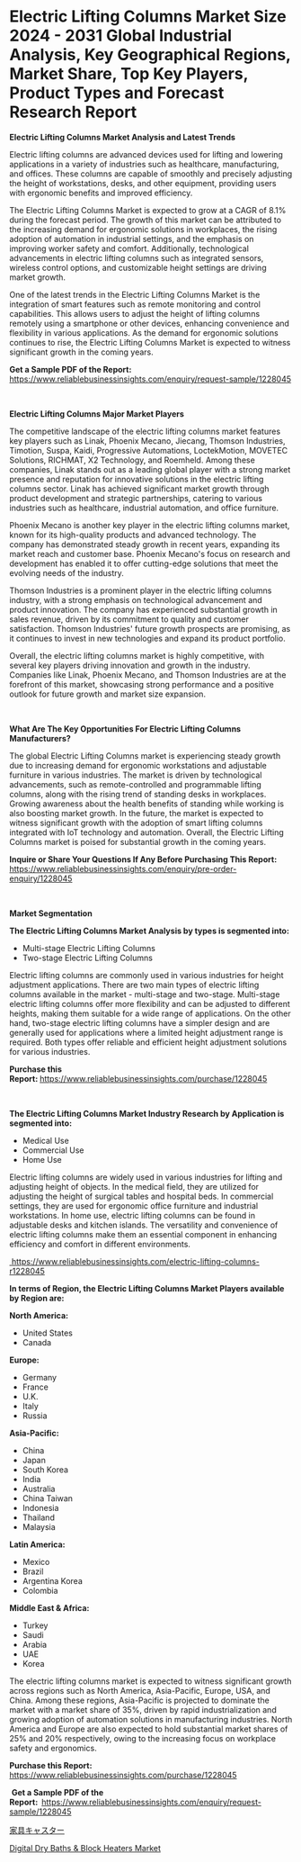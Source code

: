 <p><h1>Electric Lifting Columns Market Size 2024 - 2031 Global Industrial Analysis, Key Geographical Regions, Market Share, Top Key Players, Product Types and Forecast Research Report</h1></p><p><strong>Electric Lifting Columns Market Analysis and Latest Trends</strong></p>
<p><p>Electric lifting columns are advanced devices used for lifting and lowering applications in a variety of industries such as healthcare, manufacturing, and offices. These columns are capable of smoothly and precisely adjusting the height of workstations, desks, and other equipment, providing users with ergonomic benefits and improved efficiency.</p><p>The Electric Lifting Columns Market is expected to grow at a CAGR of 8.1% during the forecast period. The growth of this market can be attributed to the increasing demand for ergonomic solutions in workplaces, the rising adoption of automation in industrial settings, and the emphasis on improving worker safety and comfort. Additionally, technological advancements in electric lifting columns such as integrated sensors, wireless control options, and customizable height settings are driving market growth.</p><p>One of the latest trends in the Electric Lifting Columns Market is the integration of smart features such as remote monitoring and control capabilities. This allows users to adjust the height of lifting columns remotely using a smartphone or other devices, enhancing convenience and flexibility in various applications. As the demand for ergonomic solutions continues to rise, the Electric Lifting Columns Market is expected to witness significant growth in the coming years.</p></p>
<p><strong>Get a Sample PDF of the Report:&nbsp;</strong> <a href="https://www.reliablebusinessinsights.com/enquiry/request-sample/1228045">https://www.reliablebusinessinsights.com/enquiry/request-sample/1228045</a></p>
<p>&nbsp;</p>
<p><strong>Electric Lifting Columns Major Market Players</strong></p>
<p><p>The competitive landscape of the electric lifting columns market features key players such as Linak, Phoenix Mecano, Jiecang, Thomson Industries, Timotion, Suspa, Kaidi, Progressive Automations, LoctekMotion, MOVETEC Solutions, RICHMAT, X2 Technology, and Roemheld. Among these companies, Linak stands out as a leading global player with a strong market presence and reputation for innovative solutions in the electric lifting columns sector. Linak has achieved significant market growth through product development and strategic partnerships, catering to various industries such as healthcare, industrial automation, and office furniture.</p><p>Phoenix Mecano is another key player in the electric lifting columns market, known for its high-quality products and advanced technology. The company has demonstrated steady growth in recent years, expanding its market reach and customer base. Phoenix Mecano's focus on research and development has enabled it to offer cutting-edge solutions that meet the evolving needs of the industry.</p><p>Thomson Industries is a prominent player in the electric lifting columns industry, with a strong emphasis on technological advancement and product innovation. The company has experienced substantial growth in sales revenue, driven by its commitment to quality and customer satisfaction. Thomson Industries' future growth prospects are promising, as it continues to invest in new technologies and expand its product portfolio.</p><p>Overall, the electric lifting columns market is highly competitive, with several key players driving innovation and growth in the industry. Companies like Linak, Phoenix Mecano, and Thomson Industries are at the forefront of this market, showcasing strong performance and a positive outlook for future growth and market size expansion.</p></p>
<p>&nbsp;</p>
<p><strong>What Are The Key Opportunities For Electric Lifting Columns Manufacturers?</strong></p>
<p><p>The global Electric Lifting Columns market is experiencing steady growth due to increasing demand for ergonomic workstations and adjustable furniture in various industries. The market is driven by technological advancements, such as remote-controlled and programmable lifting columns, along with the rising trend of standing desks in workplaces. Growing awareness about the health benefits of standing while working is also boosting market growth. In the future, the market is expected to witness significant growth with the adoption of smart lifting columns integrated with IoT technology and automation. Overall, the Electric Lifting Columns market is poised for substantial growth in the coming years.</p></p>
<p><strong>Inquire or Share Your Questions If Any Before Purchasing This Report:</strong> <a href="https://www.reliablebusinessinsights.com/enquiry/pre-order-enquiry/1228045">https://www.reliablebusinessinsights.com/enquiry/pre-order-enquiry/1228045</a></p>
<p>&nbsp;</p>
<p><strong>Market Segmentation</strong></p>
<p><strong>The Electric Lifting Columns Market Analysis by types is segmented into:</strong></p>
<p><ul><li>Multi-stage Electric Lifting Columns</li><li>Two-stage Electric Lifting Columns</li></ul></p>
<p><p>Electric lifting columns are commonly used in various industries for height adjustment applications. There are two main types of electric lifting columns available in the market - multi-stage and two-stage. Multi-stage electric lifting columns offer more flexibility and can be adjusted to different heights, making them suitable for a wide range of applications. On the other hand, two-stage electric lifting columns have a simpler design and are generally used for applications where a limited height adjustment range is required. Both types offer reliable and efficient height adjustment solutions for various industries.</p></p>
<p><strong>Purchase this Report:&nbsp;</strong><a href="https://www.reliablebusinessinsights.com/purchase/1228045">https://www.reliablebusinessinsights.com/purchase/1228045</a></p>
<p>&nbsp;</p>
<p><strong>The Electric Lifting Columns Market Industry Research by Application is segmented into:</strong></p>
<p><ul><li>Medical Use</li><li>Commercial Use</li><li>Home Use</li></ul></p>
<p><p>Electric lifting columns are widely used in various industries for lifting and adjusting height of objects. In the medical field, they are utilized for adjusting the height of surgical tables and hospital beds. In commercial settings, they are used for ergonomic office furniture and industrial workstations. In home use, electric lifting columns can be found in adjustable desks and kitchen islands. The versatility and convenience of electric lifting columns make them an essential component in enhancing efficiency and comfort in different environments.</p></p>
<p><a href="https://www.reliablebusinessinsights.com/electric-lifting-columns-r1228045">&nbsp;https://www.reliablebusinessinsights.com/electric-lifting-columns-r1228045</a></p>
<p><strong>In terms of Region, the Electric Lifting Columns Market Players available by Region are:</strong></p>
<p>
    <p> <strong> North America: </strong>
        <ul>
            <li>United States</li>
            <li>Canada</li>
        </ul>
        </p> 
    <p> <strong> Europe: </strong>
        <ul>
            <li>Germany</li>
            <li>France</li>
            <li>U.K.</li>
            <li>Italy</li>
            <li>Russia</li>
        </ul>
        </p> 
    <p> <strong> Asia-Pacific: </strong>
        <ul>
            <li>China</li>
            <li>Japan</li>
            <li>South Korea</li>
            <li>India</li>
            <li>Australia</li>
            <li>China Taiwan</li>
            <li>Indonesia</li>
            <li>Thailand</li>
            <li>Malaysia</li>
        </ul>
        </p> 
    <p> <strong> Latin America: </strong>
        <ul>
            <li>Mexico</li>
            <li>Brazil</li>
            <li>Argentina Korea</li>
            <li>Colombia</li>
        </ul>
        </p> 
    <p> <strong> Middle East & Africa: </strong>
        <ul>
            <li>Turkey</li>
            <li>Saudi</li>
            <li>Arabia</li>
            <li>UAE</li>
            <li>Korea</li>
        </ul>
    </p>
    </p>
<p><p>The electric lifting columns market is expected to witness significant growth across regions such as North America, Asia-Pacific, Europe, USA, and China. Among these regions, Asia-Pacific is projected to dominate the market with a market share of 35%, driven by rapid industrialization and growing adoption of automation solutions in manufacturing industries. North America and Europe are also expected to hold substantial market shares of 25% and 20% respectively, owing to the increasing focus on workplace safety and ergonomics.</p></p>
<p><strong>Purchase this Report: </strong><a href="https://www.reliablebusinessinsights.com/purchase/1228045">https://www.reliablebusinessinsights.com/purchase/1228045</a></p>
<p>&nbsp;<strong>Get a Sample PDF of the Report:&nbsp;&nbsp;</strong><a href="https://www.reliablebusinessinsights.com/enquiry/request-sample/1228045">https://www.reliablebusinessinsights.com/enquiry/request-sample/1228045</a></p>
<p><strong></strong></p>
<p><p><a href="https://github.com/vtbvgl20191192/Market-Research-Report-List-2/blob/main/5021123155299.md">家具キャスター</a></p><p><a href="https://view.publitas.com/reportprime-1/digital-dry-baths-block-heaters-market-size-share-analysis-growth-trends-forecasts-2024-2031/">Digital Dry Baths & Block Heaters Market</a></p></p>